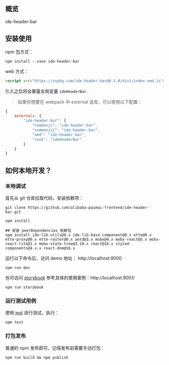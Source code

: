 ## 概览

ide-header-bar

## 安装使用

npm 包方式：
```shell
npm install --save ide-header-bar
```

web 方式：
```html
<script src="https://unpkg.com/ide-header-bar@0.1.0/dist/index.umd.js"></script>
```
引入之后将会暴露全局变量 `ideHeaderBar`.

> 如果你想要在 webpack 中 external 该库，可以使用以下配置：
```js
{
    externals: {
        "ide-header-bar": {
            "commonjs": "ide-header-bar",
            "commonjs2": "ide-header-bar",
            "amd": "ide-header-bar",
            "root": "ideHeaderBar"
        }
    }
}
```

## 如何本地开发？

### 本地调试

首先从 git 仓库拉取代码，安装依赖项：
```shell
git clone https://github.com/alibaba-paimai-frontend/ide-header-bar.git

npm install

## 安装 peerDependencies 依赖包
npm install ide-lib-utils@0.x ide-lib-base-component@0.x ette@0.x ette-proxy@0.x ette-router@0.x antd@3.x mobx@4.x mobx-react@5.x mobx-react-lite@1.x mobx-state-tree@3.10.x react@16.x styled-components@4.x.x react-dom@16.x
```

运行以下命令后，访问 demo 地址： http://localhost:9000
```shell
npm run dev
```

也可访问 [storybook](https://github.com/storybooks/storybook) 参考具体的使用案例：http://localhost:9001/
```shell
npm run storybook
```

### 运行测试用例

使用 [jest](https://jestjs.io) 进行测试，执行：

```shell
npm test
```

### 打包发布

普通的 npm 发布即可，记得发布前需要手动打包：

```shell
npm run build && npm publish
```


